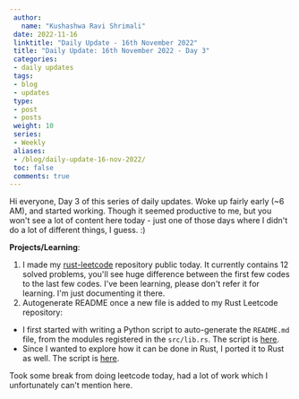 ```yaml
---
 author:
   name: "Kushashwa Ravi Shrimali"
 date: 2022-11-16
 linktitle: "Daily Update - 16th November 2022"
 title: "Daily Update: 16th November 2022 - Day 3"
 categories:
 - daily updates
 tags:
 - blog
 - updates
 type:
 - post
 - posts
 weight: 10
 series:
 - Weekly
 aliases:
 - /blog/daily-update-16-nov-2022/
 toc: false
 comments: true
---
```


Hi everyone, Day 3 of this series of daily updates. Woke up fairly early (~6 AM), and started working. Though it seemed productive to me, but you won't see a lot of content here today - just one of those days where I didn't do a lot of different things, I guess. :)

**Projects/Learning**:

1. I made my [rust-leetcode](https://github.com/krshrimali/rust-leetcode/) repository public today. It currently contains 12 solved problems, you'll see huge difference between the first few codes to the last few codes. I've been learning, please don't refer it for learning. I'm just documenting it there.
2. Autogenerate README once a new file is added to my Rust Leetcode repository:
* I first started with writing a Python script to auto-generate the `README.md` file, from the modules registered in the `src/lib.rs`. The script is [here](https://github.com/krshrimali/rust-leetcode/blob/main/update_readme.py).
* Since I wanted to explore how it can be done in Rust, I ported it to Rust as well. The script is [here](https://github.com/krshrimali/rust-leetcode/blob/main/src/main.rs).

Took some break from doing leetcode today, had a lot of work which I unfortunately can't mention here.
